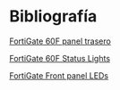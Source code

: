 # Bibliografía

[FortiGate 60F panel trasero](https://www.fortinet.com/content/dam/fortinet/assets/data-sheets/fortigate-fortiwifi-60f-series.pdf#page=6)

[FortiGate 60F Status Lights](https://statuslights.com/statuslights.php?vendor=Fortinet&device=FortiGate-60F)

[FortiGate Front panel LEDs](https://docs.fortinet.com/document/fortigate-6000/hardware/fortigate-6000f-system-guide/912499/front-panel-leds)
